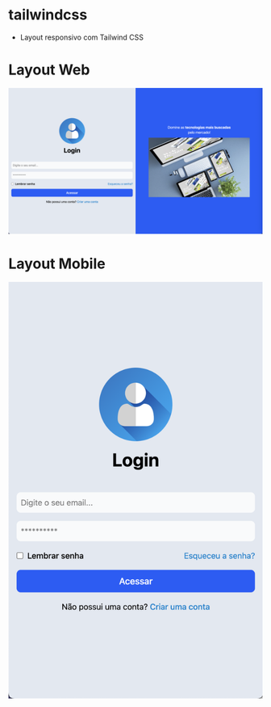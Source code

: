 # tailwindcss

- Layout responsivo com Tailwind CSS

# Layout Web
![Layout Web](./src/assets/web.png)

# Layout Mobile
![Layout Mobile](./src/assets/mobile.png)